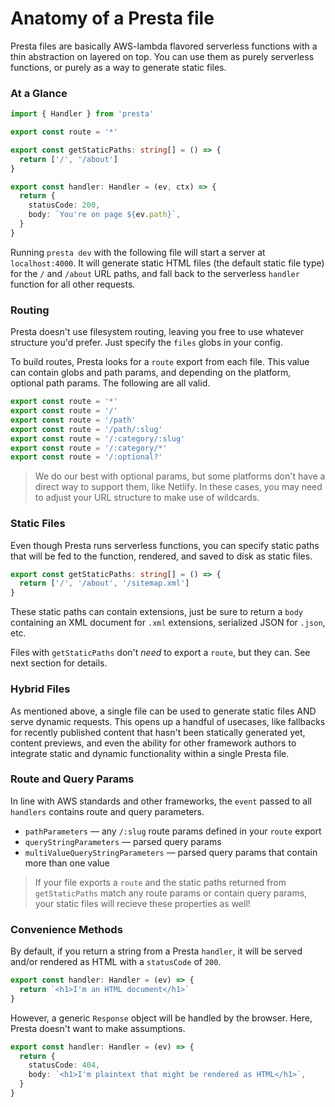 # Anatomy of a Presta file

Presta files are basically AWS-lambda flavored serverless functions with a thin
abstraction on layered on top. You can use them as purely serverless functions,
or purely as a way to generate static files.

### At a Glance

```typescript
import { Handler } from 'presta'

export const route = '*'

export const getStaticPaths: string[] = () => {
  return ['/', '/about']
}

export const handler: Handler = (ev, ctx) => {
  return {
    statusCode: 200,
    body: `You're on page ${ev.path}`,
  }
}
```

Running `presta dev` with the following file will start a server at
`localhost:4000`. It will generate static HTML files (the default static file
type) for the `/` and `/about` URL paths, and fall back to the serverless
`handler` function for all other requests.

### Routing

Presta doesn't use filesystem routing, leaving you free to use whatever
structure you'd prefer. Just specify the `files` globs in your config.

To build routes, Presta looks for a `route` export from each file. This value
can contain globs and path params, and depending on the platform, optional path
params. The following are all valid.

```typescript
export const route = '*'
export const route = '/'
export const route = '/path'
export const route = '/path/:slug'
export const route = '/:category/:slug'
export const route = '/:category/*'
export const route = '/:optional?'
```

> We do our best with optional params, but some platforms don't have a direct
> way to support them, like Netlify. In these cases, you may need to adjust your
> URL structure to make use of wildcards.

### Static Files

Even though Presta runs serverless functions, you can specify static paths that
will be fed to the function, rendered, and saved to disk as static files.

```typescript
export const getStaticPaths: string[] = () => {
  return ['/', '/about', '/sitemap.xml']
}
```

These static paths can contain extensions, just be sure to return a `body`
containing an XML document for `.xml` extensions, serialized JSON for `.json`,
etc.

Files with `getStaticPaths` don't _need_ to export a `route`, but they can. See
next section for details.

### Hybrid Files

As mentioned above, a single file can be used to generate static files AND serve
dynamic requests. This opens up a handful of usecases, like fallbacks for
recently published content that hasn't been statically generated yet, content
previews, and even the ability for other framework authors to integrate static
and dynamic functionality within a single Presta file.

### Route and Query Params

In line with AWS standards and other frameworks, the `event` passed to all
`handlers` contains route and query parameters.

- `pathParameters` — any `/:slug` route params defined in your `route` export
- `queryStringParameters` — parsed query params
- `multiValueQueryStringParameters` — parsed query params that contain more than
  one value

> If your file exports a `route` and the static paths returned from
> `getStaticPaths` match any route params or contain query params, your static
> files will recieve these properties as well!

### Convenience Methods

By default, if you return a string from a Presta `handler`, it will be served
and/or rendered as HTML with a `statusCode` of `200`.

```typescript
export const handler: Handler = (ev) => {
  return `<h1>I'm an HTML document</h1>`
}
```

However, a generic `Response` object will be handled by the browser. Here,
Presta doesn't want to make assumptions.

```typescript
export const handler: Handler = (ev) => {
  return {
    statusCode: 404,
    body: `<h1>I'm plaintext that might be rendered as HTML</h1>`,
  }
}
```

